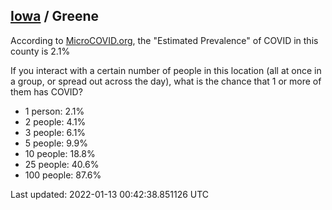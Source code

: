 
## [Iowa](/united-states/iowa) / Greene

According to [MicroCOVID.org](http://microcovid.org),
the "Estimated Prevalence" of COVID in this county is 2.1%

If you interact with a certain number of people in this location
(all at once in a group, or spread out across the day), what is the chance that
1 or more of them has COVID?

- 1 person: 2.1%
- 2 people: 4.1%
- 3 people: 6.1%
- 5 people: 9.9%
- 10 people: 18.8%
- 25 people: 40.6%
- 100 people: 87.6%

Last updated: 2022-01-13 00:42:38.851126 UTC
